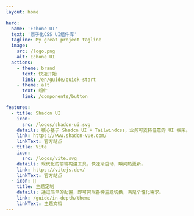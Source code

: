 ```yaml
---
layout: home

hero:
  name: 'Echone UI'
  text: '原子化CSS UI组件库'
  tagline: My great project tagline
  image:
    src: /logo.png
    alt: Echone UI
  actions:
    - theme: brand
      text: 快速开始
      link: /en/guide/quick-start
    - theme: alt
      text: 组件
      link: /components/button

features:
  - title: Shadcn UI
    icon:
      src: /logos/shadcn-ui.svg
    details: 核心基于 Shadcn UI + Tailwindcss，业务可支持任意的 UI 框架。
    link: https://www.shadcn-vue.com/
    linkText: 官方站点
  - title: Vite
    icon:
      src: /logos/vite.svg
    details: 现代化的前端构建工具，快速冷启动，瞬间热更新。
    link: https://vitejs.dev/
    linkText: 官方站点
  - icon: 🎨
    title: 主题定制
    details: 通过简单的配置，即可实现各种主题切换，满足个性化需求。
    link: /guide/in-depth/theme
    linkText: 主题文档
---
```


